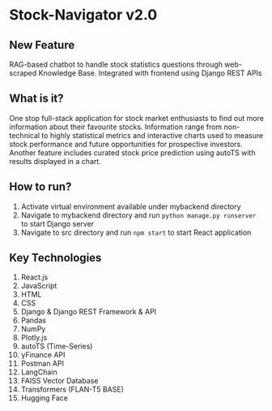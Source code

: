 # Stock-Navigator v2.0

## New Feature
RAG-based chatbot to handle stock statistics questions through web-scraped Knowledge Base. Integrated with frontend using Django REST APIs

## What is it?
One stop full-stack application for stock market enthusiasts to find out more information about their favourite stocks. Information range from non-technical to highly statistical metrics and interactive charts used to measure stock performance and future opportunities for prospective investors. Another feature includes curated stock price prediction using autoTS with results displayed in a chart.

## How to run?
1. Activate virtual environment available under mybackend directory
2. Navigate to mybackend directory and run `python manage.py runserver` to start Django server
3. Navigate to src directory and run `npm start` to start React application

## Key Technologies
1. React.js
2. JavaScript
3. HTML
4. CSS
5. Django & Django REST Framework & API
6. Pandas
7. NumPy
8. Plotly.js
9. autoTS (Time-Series)
10. yFinance API
11. Postman API
12. LangChain
13. FAISS Vector Database
14. Transformers (FLAN-T5 BASE)
15. Hugging Face


